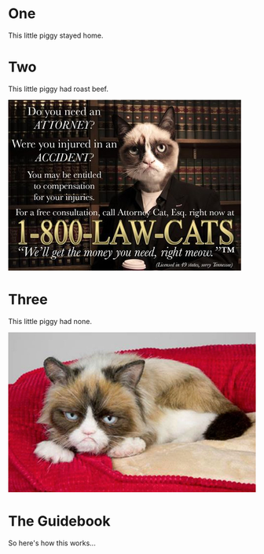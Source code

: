 <!SLIDE[bg=assets/yellow-brick-road.jpg] one>
# One

This little piggy stayed home.


<!SLIDE two piggy>
# Two

This little piggy had roast beef.

![INAGL](grumpy_lawyer.jpg)


<!SLIDE[transition=fade] three>
# Three

This little piggy had none.

![Grumps](assets/grumpycat.jpg)


<!SLIDE supplemental guide>
# The Guidebook

So here's how this works...
